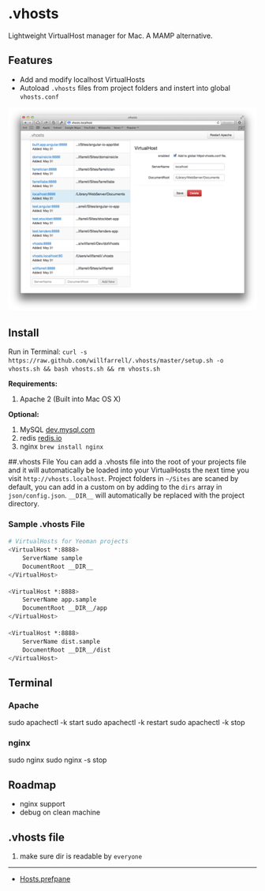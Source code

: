 # .vhosts
Lightweight VirtualHost manager for Mac. A MAMP alternative.

## Features
- Add and modify localhost VirtualHosts
- Autoload `.vhosts` files from project folders and instert into global `vhosts.conf`

![Alt text][screenshot]

## Install
Run in Terminal: `curl -s https://raw.github.com/willfarrell/.vhosts/master/setup.sh -o vhosts.sh && bash vhosts.sh && rm vhosts.sh`

**Requirements:**
1. Apache 2 (Built into Mac OS X)

**Optional:**
1. MySQL [dev.mysql.com](https://dev.mysql.com/downloads/mysql/)
2. redis [redis.io](http://redis.io/download)
3. nginx `brew install nginx`

##.vhosts File
You can add a .vhosts file into the root of your projects file and it will automatically be loaded into your VirtualHosts the next time you visit `http://vhosts.localhost`. Project folders in `~/Sites` are scaned by default, you can add in a custom on by adding to the `dirs` array in `json/config.json`. `__DIR__` will automatically be replaced with the project directory.

### Sample .vhosts File
```bash
# VirtualHosts for Yeoman projects
<VirtualHost *:8888>
    ServerName sample
    DocumentRoot __DIR__
</VirtualHost>

<VirtualHost *:8888>
    ServerName app.sample
    DocumentRoot __DIR__/app
</VirtualHost>

<VirtualHost *:8888>
    ServerName dist.sample
    DocumentRoot __DIR__/dist
</VirtualHost>
```

## Terminal
### Apache
sudo apachectl -k start
sudo apachectl -k restart
sudo apachectl -k stop

### nginx
sudo nginx
sudo nginx -s stop

## Roadmap
- nginx support
- debug on clean machine

## .vhosts file
1. make sure dir is readable by `everyone`


***

- [Hosts.prefpane](https://github.com/specialunderwear/Hosts.prefpane/downloads)


[screenshot]: ./screenshots/screenshot.png "Screenshot of .vhosts Dashboard"